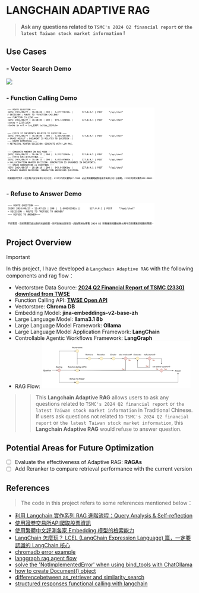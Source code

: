# LANGCHAIN ADAPTIVE RAG

> **Ask any questions related to `TSMC's 2024 Q2 financial report` or `the latest Taiwan stock market information` !**

## Use Cases
### - Vector Search Demo
<img width="400" src="./readme_source/vector-search-demo.png">

### - Function Calling Demo
<img width="400" src="./readme_source/function-calling-demo.png">

### - Refuse to Answer Demo
<img width="400" src="./readme_source/refuse-to-answer-demo.png">

## Project Overview
> [!IMPORTANT]
> In this project, I have developed a `Langchain Adaptive RAG` with the following components and rag flow：
> - Vectorstore Data Source: **[2024 Q2 Financial Report of TSMC (2330) download from TWSE](https://doc.twse.com.tw/server-java/t57sb01?step=1&colorchg=1&co_id=2330&year=113&seamon=&mtype=A&)**
> - Function Calling API: **[TWSE Open API](https://openapi.twse.com.tw)**
> - Vectorstore: **Chroma DB**
> - Embedding Model: **jina-embeddings-v2-base-zh**
> - Large Language Model: **llama3.1 8b**
> - Large Language Model Framework: **Ollama**
> - Large Language Model Application Framework: **LangChain**
> - Controllable Agentic Workflows Framework: **LangGraph**
> - RAG Flow:
>   <img width="400" src="./readme_source/adaptive_rag_workflow.png">

> > This **Langchain Adaptive RAG** allows users to ask any questions related to `TSMC's 2024 Q2 financial report` or `the latest Taiwan stock market information` in Traditional Chinese. If users ask questions not related to `TSMC's 2024 Q2 financial report` or `the latest Taiwan stock market information`, this **Langchain Adaptive RAG** would refuse to answer question.

## Potential Areas for Future Optimization
- [ ] Evaluate the effectiveness of Adaptive RAG: **RAGAs**
- [ ] Add Reranker to compare retrieval performance with the current version

## References
> The code in this project refers to some references mentioned below：
- [利用 Langchain 實作系列 RAG 進階流程：Query Analysis & Self-reflection](https://edge.aif.tw/application-langchain-rag-advanced/)
- [使用證卷交易所API爬取股票資訊](https://hackmd.io/@aaronlife/python-ex-stock-by-api?utm_source=preview-mode&utm_medium=rec)
- [使用繁體中文評測各家 Embedding 模型的檢索能力](https://ihower.tw/blog/archives/12167)
- [LangChain 怎麼玩？ LCEL (LangChain Expression Language) 篇，一定要認識的 LangChain 核心](https://myapollo.com.tw/blog/langchain-expression-language/)
- [chromadb error example](https://www.kaggle.com/code/toddgardiner/chromadb-error-example)
- [langgraph rag agent flow](https://github.com/langchain-ai/langgraph/blob/main/examples/rag/langgraph_rag_agent_llama3_local.ipynb)
- [solve the 'NotImplementedError' when using bind_tools with ChatOllama](https://github.com/langchain-ai/langchain/issues/21479)
- [how to create Document() object](https://github.com/langchain-ai/langgraph/blob/main/examples/tutorials/tool-calling-agent-local.ipynb)
- [differencebetween as_retriever and similarity_search](https://www.reddit.com/r/LangChain/comments/1ba77pu/difference_between_as_retriever_and_similarity/)
- [structured responses functional calling with langchain](https://medium.com/@mauryaanoop3/unleashing-structured-responses-functional-calling-with-langchain-ollama-and-phi-3-part-3-720b34203778)
